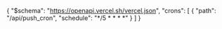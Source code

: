 {
  "$schema": "https://openapi.vercel.sh/vercel.json",
  "crons": [
    { "path": "/api/push_cron", "schedule": "*/5 * * * *" }
  ]
}